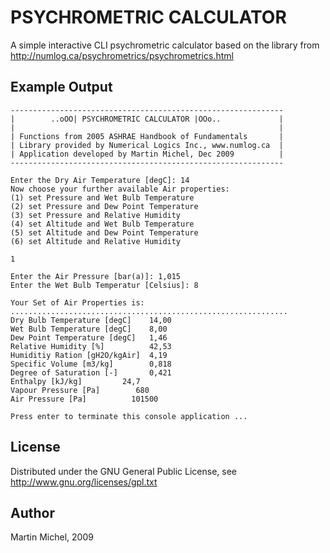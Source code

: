 # PSYCHROMETRIC CALCULATOR

A simple interactive CLI psychrometric calculator based on the library from
http://numlog.ca/psychrometrics/psychrometrics.html

## Example Output

```
-------------------------------------------------------------
|        ..oOO| PSYCHROMETRIC CALCULATOR |OOo..             |
|                                                           |
| Functions from 2005 ASHRAE Handbook of Fundamentals       |
| Library provided by Numerical Logics Inc., www.numlog.ca  |
| Application developed by Martin Michel, Dec 2009          |
-------------------------------------------------------------

Enter the Dry Air Temperature [degC]: 14
Now choose your further available Air properties: 
(1) set Pressure and Wet Bulb Temperature
(2) set Pressure and Dew Point Temperature
(3) set Pressure and Relative Humidity
(4) set Altitude and Wet Bulb Temperature
(5) set Altitude and Dew Point Temperature
(6) set Altitude and Relative Humidity

1

Enter the Air Pressure [bar(a)]: 1,015
Enter the Wet Bulb Temperatur [Celsius]: 8

Your Set of Air Properties is: 
..............................................................
Dry Bulb Temperature [degC]    14,00
Wet Bulb Temperature [degC]    8,00
Dew Point Temperature [degC]   1,46
Relative Humidity [%]          42,53
Humiditiy Ration [gH2O/kgAir]  4,19
Specific Volume [m3/kg]        0,818
Degree of Saturation [-]       0,421
Enthalpy [kJ/kg]         24,7 
Vapour Pressure [Pa]        680   
Air Pressure [Pa]          101500

Press enter to terminate this console application ... 
```

## License

Distributed under the GNU General Public License, see
http://www.gnu.org/licenses/gpl.txt

## Author

Martin Michel, 2009
